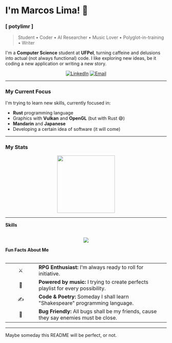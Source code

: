 # I'm Marcos Lima! 👋

### [ potylimr ]

> Student • Coder • AI Researcher • Music Lover • Polyglot-in-training • Writer

I'm a **Computer Science** student at **UFPel**, turning caffeine and delusions into actual (not always functional) code. I like exploring new ideas, be it coding a new application or writing a new story.

<p align="center">
  <a href="https://www.linkedin.com/in/marcos-lima-alves" target="_blank"><img src="https://img.shields.io/badge/LinkedIn-0077B5?style=for-the-badge&logo=linkedin&logoColor=white" alt="LinkedIn"></a>
  <a href="mailto:limr.marcos@gmail.com"><img src="https://img.shields.io/badge/Email-D14836?style=for-the-badge&logo=gmail&logoColor=white" alt="Email"></a>
</p>

---

### My Current Focus

I'm trying to learn new skills, currently focused in:

-  **Rust** programming language
-   Graphics with **Vulkan** and **OpenGL** (but with Rust 😅)
-   **Mandarin** and **Japanese**
-   Developing a certain idea of software (it will come)

---

### My Stats

<p align="center">
<!--   <img height="180em" src="https://github-readme-stats.vercel.app/api?username=limrpoty&show_icons=true&theme=catppuccin_mocha&include_all_commits=true&count_private=true"/> -->
  <img height="180em" src="https://github-readme-stats.vercel.app/api/top-langs/?username=limrpoty&layout=compact&langs_count=8&theme=catppuccin_mocha"/>
</p>

---

<summary><b>Skills</b></summary>
<br>
<p align="center">
  <a href="https://skillicons.dev">
    <img src="https://skillicons.dev/icons?i=c,cpp,java,lua,rust,python,csharp" />
  </a>
</p>

<summary><b>Fun Facts About Me</b></summary>
<br>
<table>
  <tr>
    <td align="center" width="80">⚔️</td>
    <td><b>RPG Enthusiast:</b> I'm always ready to roll for initiative.</td>
  </tr>
  <tr>
    <td align="center" width="80">🎵</td>
    <td><b>Powered by music:</b> I trying to create perfects playlist for every possibility.</td>
  </tr>
  <tr>
    <td align="center" width="80">✍️</td>
    <td><b>Code & Poetry:</b> Someday I shall learn "Shakespeare" programming language.</td>
  </tr>
  <tr>
    <td align="center" width="80">🐞</td>
    <td><b>Bug Friendly:</b> All bugs shall be my friends, cause they say enemies must be close.</td>
  </tr>
</table>

---

<p align="center">
  <p>Maybe someday this README will be perfect, or not.</p>
</p>
